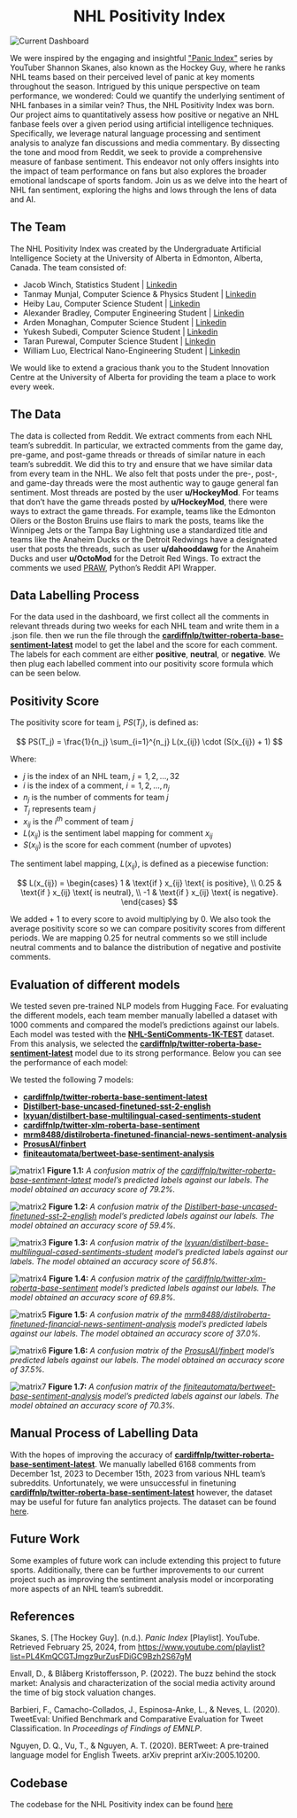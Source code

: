 <h1 style="text-align: center;">NHL Positivity Index</h1>

![Current Dashboard](../../public/images/NHL_Positivity_Index/feb1_feb15_dashboard.png "feb1_feb15_dashboard")

We were inspired by the engaging and insightful ["Panic Index"](https://www.youtube.com/playlist?list=PL4KmQCGTJmgz9urZusFDiGC9Bzh2S67gM) series by YouTuber Shannon Skanes, also known as the Hockey Guy, where he ranks NHL teams based on their perceived level of panic at key moments throughout the season. Intrigued by this unique perspective on team performance, we wondered: Could we quantify the underlying sentiment of NHL fanbases in a similar vein? Thus, the NHL Positivity Index was born. Our project aims to quantitatively assess how positive or negative an NHL fanbase feels over a given period using artificial intelligence techniques. Specifically, we leverage natural language processing and sentiment analysis to analyze fan discussions and media commentary. By dissecting the tone and mood from Reddit, we seek to provide a comprehensive measure of fanbase sentiment. This endeavor not only offers insights into the impact of team performance on fans but also explores the broader emotional landscape of sports fandom. Join us as we delve into the heart of NHL fan sentiment, exploring the highs and lows through the lens of data and AI.

## The Team

The NHL Positivity Index was created by the Undergraduate Artificial Intelligence Society at the University of Alberta in Edmonton, Alberta, Canada. The team consisted of:

- Jacob Winch, Statistics Student | [Linkedin](https://www.linkedin.com/in/jacob-winch/)
- Tanmay Munjal, Computer Science & Physics Student | [Linkedin](https://www.linkedin.com/in/tanmaymunjal/)
- Heiby Lau, Computer Science Student | [Linkedin](https://www.linkedin.com/in/heiby-lau/)
- Alexander Bradley, Computer Engineering Student | [Linkedin](https://www.linkedin.com/in/alexander-bradl3y/)
- Arden Monaghan, Computer Science Student | [Linkedin](https://www.linkedin.com/in/arden-monaghan-574959243/)
- Yukesh Subedi, Computer Science Student | [Linkedin](https://www.linkedin.com/in/yukesh-subedi-392872218/)
- Taran Purewal, Computer Science Student | [Linkedin](https://www.linkedin.com/in/tpurewal/)
- William Luo, Electrical Nano-Engineering Student | [Linkedin](https://www.linkedin.com/in/william-luo-5a477421b/)

We would like to extend a gracious thank you to the Student Innovation Centre at the University of Alberta for providing the team a place to work every week.

## The Data

The data is collected from Reddit. We extract comments from each NHL team’s subreddit.  In particular, we extracted comments from the game day, pre-game, and post-game threads or threads of similar nature in each team’s subreddit. We did this to try and ensure that we have similar data from every team in the NHL. We also felt that posts under the pre-, post-, and game-day threads were the most authentic way to gauge general fan sentiment. Most threads are posted by the user **u/HockeyMod**. For teams that don’t have the game threads posted by **u/HockeyMod**, there were ways to extract the game threads. For example, teams like the Edmonton Oilers or the Boston Bruins use flairs to mark the posts, teams like the Winnipeg Jets or the Tampa Bay Lightning use a standardized title and teams like the Anaheim Ducks or the Detroit Redwings have a designated user that posts the threads, such as user **u/dahooddawg** for the Anaheim Ducks and user **u/OctoMod** for the Detroit Red Wings. To extract the comments we used [PRAW](https://praw.readthedocs.io/en/stable/), Python’s Reddit API Wrapper.

## Data Labelling Process

For the data used in the dashboard, we first collect all the comments in relevant threads during two weeks for each NHL team and write them in a .json file. then we run the file through the [**cardiffnlp/twitter-roberta-base-sentiment-latest**](https://huggingface.co/cardiffnlp/twitter-roberta-base-sentiment-latest) model to get the label and the score for each comment.  The labels for each comment are either **positive**, **neutral**, or **negative**.  We then plug each labelled comment into our positivity score formula which can be seen below. 

## Positivity Score

The positivity score for team j, $PS(T_{j})$, is defined as:

$$
PS(T_j) = \frac{1}{n_j} \sum_{i=1}^{n_j} L(x_{ij}) \cdot (S(x_{ij}) + 1)
$$

Where:
- $j$ is the index of an NHL team, $j = 1, 2, \ldots, 32$
- $i$ is the index of a comment, $i = 1, 2, \ldots, n_j$
- $n_j$ is the number of comments for team $j$
- $T_j$ represents team $j$
- $x_{ij}$ is the $i^{th}$ comment of team $j$
- $L(x_{ij})$ is the sentiment label mapping for comment $x_{ij}$
- $S(x_{ij})$ is the score for each comment (number of upvotes)

The sentiment label mapping, $L(x_{ij})$, is defined as a piecewise function:

$$
L(x_{ij}) = 
\begin{cases} 
1 & \text{if } x_{ij} \text{ is positive}, \\
0.25 & \text{if } x_{ij} \text{ is neutral}, \\
-1 & \text{if } x_{ij} \text{ is negative}. 
\end{cases}
$$


We added + 1 to every score to avoid multiplying by 0. We also took the average positivity score so we can compare positivity scores from different periods. We are mapping 0.25 for neutral comments so we still include neutral comments and to balance the distribution of negative and postivite comments.

## Evaluation of different models

We tested seven pre-trained NLP models from Hugging Face. For evaluating the different models, each team member manually labelled a dataset with 1000 comments and compared the model’s predictions against our labels. Each model was tested with the [**NHL-SentiComments-1K-TEST**](https://github.com/UndergraduateArtificialIntelligenceClub/NHL-Positivity-Index/blob/main/data/training_data/NHL-SentiComments-1K-TEST.json) dataset. From this analysis, we selected the [**cardiffnlp/twitter-roberta-base-sentiment-latest**](https://huggingface.co/cardiffnlp/twitter-roberta-base-sentiment-latest) model due to its strong performance. Below you can see the performance of each model:

We tested the following 7 models:

- [**cardiffnlp/twitter-roberta-base-sentiment-latest**](https://huggingface.co/cardiffnlp/twitter-roberta-base-sentiment-latest)
- [**Distilbert-base-uncased-finetuned-sst-2-english**](https://huggingface.co/distilbert/distilbert-base-uncased-finetuned-sst-2-english)
- [**lxyuan/distilbert-base-multilingual-cased-sentiments-student**](https://huggingface.co/lxyuan/distilbert-base-multilingual-cased-sentiments-student)
- [**cardiffnlp/twitter-xlm-roberta-base-sentiment**](https://huggingface.co/cardiffnlp/twitter-xlm-roberta-base-sentiment)
- [**mrm8488/distilroberta-finetuned-financial-news-sentiment-analysis**](https://huggingface.co/mrm8488/distilroberta-finetuned-financial-news-sentiment-analysis)
- [**ProsusAI/finbert**](https://huggingface.co/ProsusAI/finbert)
- [**finiteautomata/bertweet-base-sentiment-analysis**](https://huggingface.co/finiteautomata/bertweet-base-sentiment-analysis)

![matrix1](../../src/images/NHL_Positivity_events/model1.png)
**Figure 1.1:** *A confusion matrix of the [cardiffnlp/twitter-roberta-base-sentiment-latest](https://huggingface.co/cardiffnlp/twitter-roberta-base-sentiment-latest) model’s predicted labels against our labels. The model obtained an accuracy score of 79.2%.*

![matrix2](../../src/images/NHL_Positivity_events/model2.png)
**Figure 1.2:** *A confusion matrix of the [Distilbert-base-uncased-finetuned-sst-2-english](https://huggingface.co/distilbert/distilbert-base-uncased-finetuned-sst-2-english) model’s predicted labels against our labels. The model obtained an accuracy score of 59.4%.*

![matrix3](../../src/images/NHL_Positivity_events/model3.png)
**Figure 1.3:** *A confusion matrix of the [lxyuan/distilbert-base-multilingual-cased-sentiments-student](https://huggingface.co/lxyuan/distilbert-base-multilingual-cased-sentiments-student) model’s predicted labels against our labels. The model obtained an accuracy score of 56.8%.*

![matrix4](../../src/images/NHL_Positivity_events/model4.png)
**Figure 1.4:** *A confusion matrix of the [cardiffnlp/twitter-xlm-roberta-base-sentiment](https://huggingface.co/cardiffnlp/twitter-xlm-roberta-base-sentiment) model’s predicted labels against our labels. The model obtained an accuracy score of 69.8%.*

![matrix5](../../src/images/NHL_Positivity_events/model5.png)
**Figure 1.5:** *A confusion matrix of the [mrm8488/distilroberta-finetuned-financial-news-sentiment-analysis](https://huggingface.co/mrm8488/distilroberta-finetuned-financial-news-sentiment-analysis) model’s predicted labels against our labels. The model obtained an accuracy score of 37.0%.*

![matrix6](../../src/images/NHL_Positivity_events/model6.png)
**Figure 1.6:** *A confusion matrix of the [ProsusAI/finbert](https://huggingface.co/ProsusAI/finbert) model’s predicted labels against our labels. The model obtained an accuracy score of 37.5%.*

![matrix7](../../src/images/NHL_Positivity_events/model7.png)
**Figure 1.7:** *A confusion matrix of the [finiteautomata/bertweet-base-sentiment-analysis](https://huggingface.co/finiteautomata/bertweet-base-sentiment-analysis) model’s predicted labels against our labels. The model obtained an accuracy score of 70.3%.*


## Manual Process of Labelling Data

With the hopes of improving the accuracy of [**cardiffnlp/twitter-roberta-base-sentiment-latest**](https://huggingface.co/cardiffnlp/twitter-roberta-base-sentiment-latest). We manually labelled 6168 comments from December 1st, 2023 to December 15th, 2023 from various NHL team’s subreddits. Unfortunately, we were unsuccessful in finetuning 
[**cardiffnlp/twitter-roberta-base-sentiment-latest**](https://huggingface.co/cardiffnlp/twitter-roberta-base-sentiment-latest) however, the dataset may be useful for future fan analytics projects. The dataset can be found [here](https://www.kaggle.com/datasets/jacobwinch/nhl-reddit-comments).

## Future Work

Some examples of future work can include extending this project to future sports. Additionally, there can be further improvements to our current project such as improving the sentiment analysis model or incorporating more aspects of an NHL team’s subreddit. 

## References 

Skanes, S. [The Hockey Guy]. (n.d.). *Panic Index* [Playlist]. YouTube. Retrieved February 25, 2024, from https://www.youtube.com/playlist?list=PL4KmQCGTJmgz9urZusFDiGC9Bzh2S67gM

Envall, D., & Blåberg Kristoffersson, P. (2022). The buzz behind the stock market: Analysis and characterization of the social media activity around the time of big stock valuation changes.

Barbieri, F., Camacho-Collados, J., Espinosa-Anke, L., & Neves, L. (2020). TweetEval: Unified Benchmark and Comparative Evaluation for Tweet Classification. In *Proceedings of Findings of EMNLP*.

Nguyen, D. Q., Vu, T., & Nguyen, A. T. (2020). BERTweet: A pre-trained language model for English Tweets. arXiv preprint arXiv:2005.10200.

## Codebase 

The codebase for the NHL Positivity index can be found [here](https://github.com/UndergraduateArtificialIntelligenceClub/NHL-Positivity-Index.) 
